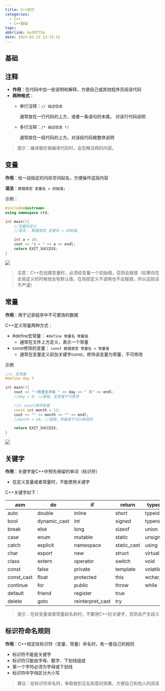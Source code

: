 ```yaml
---
title: C++初识
categories:
  - C++
  - C++基础
tags:
abbrlink: 6a30773a
date: 2023-03-23 13:15:12
---
```

## 基础

## 注释

- **作用**：在代码中加一些说明和解释，方便自己或其他程序员阅读代码
- **两种格式**：
    - 单行注释：`// 描述信息`
        
        通常放在一行代码的上方，或者一条语句的末尾。 对该行代码说明
        
    - 多行注释：`/* 描述信息 */`
        
        通常放在一段代码的上方。对该段代码做整体说明
        

> 提示：编译器在做编译代码时，会忽略注释的内容。
> 

## 变量

**作用**：给一段指定的内存空间起名，方便操作这段内容

**语法**：`数据类型 变量名 = 初始值;`

示例：

```cpp
#include<iostream>
using namespace std;

int main(){
	//变量的定义
	//语法： 数据类型 变量名 = 初始值;

	int a = 10;
	cout << "a = " << a << endl;
	return EXIT_SUCCESS;
}
```

![](https://cdn.jsdelivr.net/gh/zhangyufeng0123/ImageHosting/img/20230323131712.png)

> 注意：C++在创建变量时，必须给变量一个初始值，否则会报错（如果你在全局定义的时候他会有默认值，在局部定义不调用也不会报错，所以这段话不严谨）
> 

## 常量

**作用**：用于记录程序中不可更改的数据

C++定义常量两种方式：

- #define宏常量： `#define 常量名 常量值`
    - 通常在文件上方定义，表示一个常量
- const修饰的变量： `const 数据类型 常量名 = 常量值`
    - 通常在变量定义前加关键字const，修饰该变量为常量，不可修改

示例

```cpp
//1、宏常量
#define day 7

int main(){
	cout << "一周里总共有 " << day << " 天" << endl;
	//day = 8; //报错，宏常量不可修改

	//2、const修饰变量
	const int month = 12;
	cout << "" << month << "" << endl;
	//month = 24; //报错，常量是不可以修改的

	return EXIT_SUCCESS;
}
```

![](https://cdn.jsdelivr.net/gh/zhangyufeng0123/ImageHosting/img/20230323131825.png)

## 关键字

**作用**：关键字是C++中预先保留的单词（标识符）

- 在定义变量或者常量时，不能使用关键字

C++关键字如下：

| asm | do | if | return | typedef |
| --- | --- | --- | --- | --- |
| auto | double | inline | short | typeid |
| bool | dynamic_cast | int | signed | typename |
| break | else | long | sizeof | union |
| case | enum | mutable | static | unsigned |
| catch | explicit | namespace | static_cast | using |
| char | export | new | struct | virtual |
| class | extern | operator | switch | void |
| const | false | private | template | volatile |
| const_cast | float | protected | this | wchar_t |
| continue | for | public | throw | while |
| default | friend | register | true |  |
| delete | goto | reinterpret_cast | try |  |

> 提示：在给变量或者常量起名称时，不要用C++的关键字，否则会产生歧义
> 

## 标识符命名规则

**作用**：C++规定给标识符（变量、常量）命名时，有一套自己的规则

- 标识符不能是关键字
- 标识符只能由字母、数字、下划线组成
- 第一个字符必须为字母或下划线
- 标识符中字母区分大小写

> 建议：给标识符命名时，争取做到见名知意的效果，方便自己和他人的阅读
>